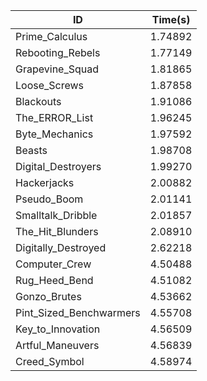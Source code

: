 |ID|Time(s)|
|-|-|
|Prime_Calculus|1.74892|
|Rebooting_Rebels|1.77149|
|Grapevine_Squad|1.81865|
|Loose_Screws|1.87858|
|Blackouts|1.91086|
|The_ERROR_List|1.96245|
|Byte_Mechanics|1.97592|
|Beasts|1.98708|
|Digital_Destroyers|1.99270|
|Hackerjacks|2.00882|
|Pseudo_Boom|2.01141|
|Smalltalk_Dribble|2.01857|
|The_Hit_Blunders|2.08910|
|Digitally_Destroyed|2.62218|
|Computer_Crew|4.50488|
|Rug_Heed_Bend|4.51082|
|Gonzo_Brutes|4.53662|
|Pint_Sized_Benchwarmers|4.55708|
|Key_to_Innovation|4.56509|
|Artful_Maneuvers|4.56839|
|Creed_Symbol|4.58974|
